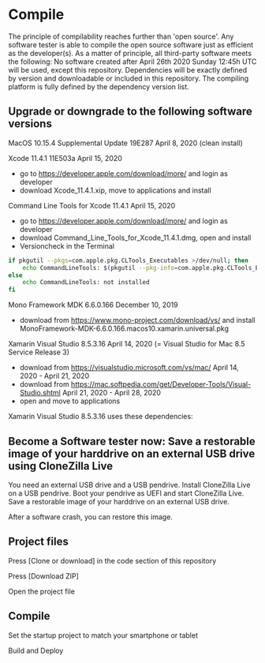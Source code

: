 # Compile

The principle of compilability reaches further than 'open source'. Any software tester is able to compile the open source software just as efficient as the developer(s).
As a matter of principle, all third-party software meets the following:
No software created after April 26th 2020 Sunday 12:45h UTC will be used, except this repository.
Dependencies will be exactly defined by version and downloadable or included in this repository.
The compiling platform is fully defined by the dependency version list.

## Upgrade or downgrade to the following software versions

MacOS 10.15.4 Supplemental Update 19E287 April 8, 2020 (clean install)

Xcode 11.4.1 11E503a April 15, 2020
  - go to https://developer.apple.com/download/more/ and login as developer
  - download Xcode_11.4.1.xip, move to applications and install

Command Line Tools for Xcode 11.4.1 April 15, 2020

- go to https://developer.apple.com/download/more/ and login as developer
- download Command_Line_Tools_for_Xcode_11.4.1.dmg, open and install
- Versioncheck in the Terminal
```zsh
if pkgutil --pkgs=com.apple.pkg.CLTools_Executables >/dev/null; then
    echo CommandLineTools: $(pkgutil --pkg-info=com.apple.pkg.CLTools_Executables | awk '/version:/ {print $2}')
else
    echo CommandLineTools: not installed
fi
```

Mono Framework MDK 6.6.0.166 December 10, 2019

- download from https://www.mono-project.com/download/vs/ and install MonoFramework-MDK-6.6.0.166.macos10.xamarin.universal.pkg

Xamarin Visual Studio 8.5.3.16 April 14, 2020 (= Visual Studio for Mac 8.5 Service Release 3)
- download from https://visualstudio.microsoft.com/vs/mac/ April 14, 2020 - April 21, 2020
- download from https://mac.softpedia.com/get/Developer-Tools/Visual-Studio.shtml April 21, 2020 - April 28, 2020
- open and move to applications

Xamarin Visual Studio 8.5.3.16 uses these dependencies:



## Become a Software tester now: Save a restorable image of your harddrive on an external USB drive using CloneZilla Live

You need an external USB drive and a USB pendrive. Install CloneZilla Live on a USB pendrive. Boot your pendrive as UEFI and start CloneZilla Live. Save a restorable image of your harddrive on an external USB drive. 

After a software crash, you can restore this image.

## Project files

Press [Clone or download] in the code section of this repository

Press [Download ZIP]

Open the project file

## Compile

Set the startup project to match your smartphone or tablet

Build and Deploy
